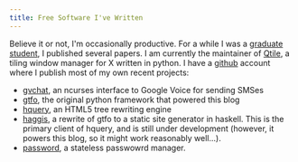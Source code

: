 ```yaml
---
title: Free Software I've Written
---
```


Believe it or not, I'm occasionally productive. For a while I was a
[graduate student][1], I published several papers. I am currently the
maintainer of [Qtile][18], a tiling window manager for X written in
python. I have a [github][14] account where I publish most of my own
recent projects:

  * [gvchat][20], an ncurses interface to Google Voice for sending
    SMSes
  * [gtfo][19], the original python framework that powered this blog
  * [hquery][21], an HTML5 tree rewriting engine
  * [haggis][22], a rewrite of gtfo to a static site generator in
    haskell. This is the primary client of hquery, and is still under
    development (however, it powers this blog, so it might work reasonably
    well...).
  * [password][23], a stateless passwowrd manager.

 [1]: http://pages.cs.wisc.edu/~tycho
 [14]: http://github.com/tych0
 [18]: http://qtile.org
 [19]: http://github.com/tych0/gtfo
 [20]: http://github.com/tych0/gvchat
 [21]: http://github.com/tych0/hquery
 [22]: http://github.com/tych0/haggis
 [23]: http://github.com/tych0/password
